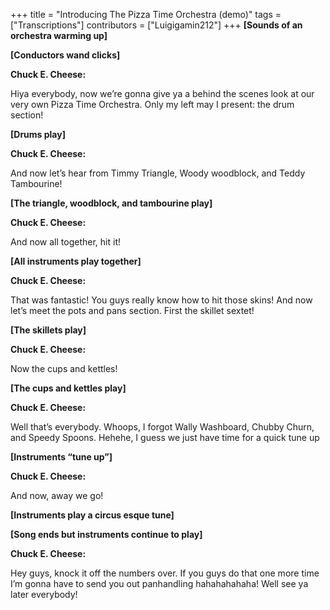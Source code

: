 +++
title = "Introducing The Pizza Time Orchestra (demo)"
tags = ["Transcriptions"]
contributors = ["Luigigamin212"]
+++
**[Sounds of an orchestra warming up]**

**[Conductors wand clicks]**

**Chuck E. Cheese:**

Hiya everybody, now we’re gonna give ya a behind the scenes look at our very own Pizza Time Orchestra. Only my left may I present: the drum section! 

**[Drums play]**

**Chuck E. Cheese:**

And now let’s hear from Timmy Triangle, Woody woodblock, and Teddy Tambourine!

**[The triangle, woodblock, and tambourine play]**

**Chuck E. Cheese:**

And now all together, hit it! 

**[All instruments play together]**

**Chuck E. Cheese:**

That was fantastic! You guys really know how to hit those skins! And now let’s meet the pots and pans section. First the skillet sextet!

**[The skillets play]**

**Chuck E. Cheese:**

Now the cups and kettles!

**[The cups and kettles play]**

**Chuck E. Cheese:**

Well that’s everybody. Whoops, I forgot Wally Washboard, Chubby Churn, and Speedy Spoons. Hehehe, I guess we just have time for a quick tune up

**[Instruments “tune up”]**

**Chuck E. Cheese:**

And now, away we go!

**[Instruments play a circus esque tune]**

**[Song ends but instruments continue to play]**

**Chuck E. Cheese:**

Hey guys, knock it off the numbers over. If you guys do that one more time I’m gonna have to send you out panhandling hahahahahaha! Well see ya later everybody!
